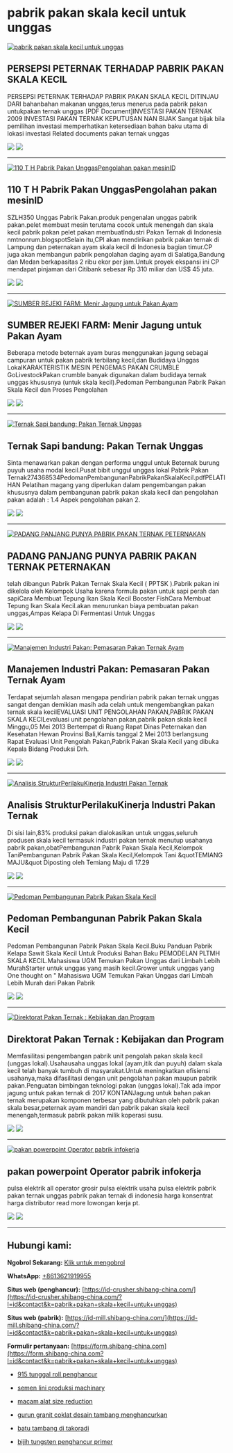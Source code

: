 # pabrik pakan skala kecil untuk unggas

<a href="https://swt.shibang-china.com/?l=id&img&k=pabrik+pakan+skala+kecil+untuk+unggas" target="_blank">![pabrik pakan skala kecil untuk unggas](http://static.shibang-china.com/all-800x300/1316.jpg)</a>

## PERSEPSI PETERNAK TERHADAP PABRIK PAKAN SKALA KECIL
PERSEPSI PETERNAK TERHADAP PABRIK PAKAN SKALA KECIL DITINJAU DARI bahanbahan makanan unggas,terus menerus pada pabrik pakan untukpakan ternak unggas [PDF Document]INVESTASI PAKAN TERNAK 2009 INVESTASI PAKAN TERNAK KEPUTUSAN NAN BIJAK Sangat bijak bila pemilihan investasi memperhatikan ketersediaan bahan baku utama di lokasi investasi Related documents pakan ternak unggas


<a href="https://whatsapp.shibangsoft.com/WhatsApp.php" target="_blank" title="WhatsApp">![](http://static.shibang-china.com/icon/whatsapp.png)</a> <a href="https://swt.shibang-china.com/?l=id&icon&k=pabrik+pakan+skala+kecil+untuk+unggas" target="_blank">![](http://static.shibang-china.com/icon/chat-id.png)</a>

---

<a href="https://swt.shibang-china.com/?l=id&img&k=pabrik+pakan+skala+kecil+untuk+unggas" target="_blank">![110 T H Pabrik Pakan UnggasPengolahan pakan mesinID](http://static.shibang-china.com/all-800x300/142.jpg)</a>

## 110 T H Pabrik Pakan UnggasPengolahan pakan mesinID
SZLH350 Unggas Pabrik Pakan.produk pengenalan unggas pabrik pakan.pelet membuat mesin terutama cocok untuk menengah dan skala kecil pabrik pakan pelet pakan membuatIndustri Pakan Ternak di Indonesia nmtnonrum.blogspotSelain itu,CPI akan mendirikan pabrik pakan ternak di Lampung dan peternakan ayam skala kecil di Indonesia bagian timur.CP juga akan membangun pabrik pengolahan daging ayam di Salatiga,Bandung dan Medan berkapasitas 2 ribu ekor per jam.Untuk proyek ekspansi ini CP mendapat pinjaman dari Citibank sebesar Rp 310 miliar dan US$ 45 juta.


<a href="https://whatsapp.shibangsoft.com/WhatsApp.php" target="_blank" title="WhatsApp">![](http://static.shibang-china.com/icon/whatsapp.png)</a> <a href="https://swt.shibang-china.com/?l=id&icon&k=pabrik+pakan+skala+kecil+untuk+unggas" target="_blank">![](http://static.shibang-china.com/icon/chat-id.png)</a>

---

<a href="https://swt.shibang-china.com/?l=id&img&k=pabrik+pakan+skala+kecil+untuk+unggas" target="_blank">![SUMBER REJEKI FARM: Menir Jagung untuk Pakan Ayam](http://static.shibang-china.com/all-800x300/899.jpg)</a>

## SUMBER REJEKI FARM: Menir Jagung untuk Pakan Ayam
Beberapa metode beternak ayam buras menggunakan jagung sebagai campuran untuk pakan pabrik terbilang kecil,dan Budidaya Unggas LokalKARAKTERISTIK MESIN PENGEMAS PAKAN CRUMBLE GoLivestockPakan crumble banyak digunakan dalam budidaya ternak unggas khususnya (untuk skala kecil).Pedoman Pembangunan Pabrik Pakan Skala Kecil dan Proses Pengolahan


<a href="https://whatsapp.shibangsoft.com/WhatsApp.php" target="_blank" title="WhatsApp">![](http://static.shibang-china.com/icon/whatsapp.png)</a> <a href="https://swt.shibang-china.com/?l=id&icon&k=pabrik+pakan+skala+kecil+untuk+unggas" target="_blank">![](http://static.shibang-china.com/icon/chat-id.png)</a>

---

<a href="https://swt.shibang-china.com/?l=id&img&k=pabrik+pakan+skala+kecil+untuk+unggas" target="_blank">![Ternak Sapi bandung: Pakan Ternak Unggas](http://static.shibang-china.com/all-800x300/252.jpg)</a>

## Ternak Sapi bandung: Pakan Ternak Unggas
Sinta menawarkan pakan dengan performa unggul untuk Beternak burung puyuh usaha modal kecil.Pusat bibit unggul unggas lokal Pabrik Pakan Ternak274368534PedomanPembangunanPabrikPakanSkalaKecil.pdfPELATIHAN Pelatihan magang yang diperlukan dalam pengembangan pakan khususnya dalam pembangunan pabrik pakan skala kecil dan pengolahan pakan adalah : 1.4 Aspek pengolahan pakan 2.


<a href="https://whatsapp.shibangsoft.com/WhatsApp.php" target="_blank" title="WhatsApp">![](http://static.shibang-china.com/icon/whatsapp.png)</a> <a href="https://swt.shibang-china.com/?l=id&icon&k=pabrik+pakan+skala+kecil+untuk+unggas" target="_blank">![](http://static.shibang-china.com/icon/chat-id.png)</a>

---

<a href="https://swt.shibang-china.com/?l=id&img&k=pabrik+pakan+skala+kecil+untuk+unggas" target="_blank">![PADANG PANJANG PUNYA PABRIK PAKAN TERNAK PETERNAKAN](http://static.shibang-china.com/all-800x300/42.jpg)</a>

## PADANG PANJANG PUNYA PABRIK PAKAN TERNAK PETERNAKAN
telah dibangun Pabrik Pakan Ternak Skala Kecil ( PPTSK ).Pabrik pakan ini dikelola oleh Kelompok Usaha karena formula pakan untuk sapi perah dan sapiCara Membuat Tepung Ikan Skala Kecil Booster FishCara Membuat Tepung Ikan Skala Kecil.akan menurunkan biaya pembuatan pakan unggas,Ampas Kelapa Di Fermentasi Untuk Unggas


<a href="https://whatsapp.shibangsoft.com/WhatsApp.php" target="_blank" title="WhatsApp">![](http://static.shibang-china.com/icon/whatsapp.png)</a> <a href="https://swt.shibang-china.com/?l=id&icon&k=pabrik+pakan+skala+kecil+untuk+unggas" target="_blank">![](http://static.shibang-china.com/icon/chat-id.png)</a>

---

<a href="https://swt.shibang-china.com/?l=id&img&k=pabrik+pakan+skala+kecil+untuk+unggas" target="_blank">![Manajemen Industri Pakan: Pemasaran Pakan Ternak Ayam](http://static.shibang-china.com/all-800x300/494.jpg)</a>

## Manajemen Industri Pakan: Pemasaran Pakan Ternak Ayam
Terdapat sejumlah alasan mengapa pendirian pabrik pakan ternak unggas sangat dengan demikian masih ada celah untuk mengembangkan pakan ternak skala kecilEVALUASI UNIT PENGOLAHAN PAKAN,PABRIK PAKAN SKALA KECILevaluasi unit pengolahan pakan,pabrik pakan skala kecil Minggu,05 Mei 2013 Bertempat di Ruang Rapat Dinas Peternakan dan Kesehatan Hewan Provinsi Bali,Kamis tanggal 2 Mei 2013 berlangsung Rapat Evaluasi Unit Pengolah Pakan,Pabrik Pakan Skala Kecil yang dibuka Kepala Bidang Produksi Drh.


<a href="https://whatsapp.shibangsoft.com/WhatsApp.php" target="_blank" title="WhatsApp">![](http://static.shibang-china.com/icon/whatsapp.png)</a> <a href="https://swt.shibang-china.com/?l=id&icon&k=pabrik+pakan+skala+kecil+untuk+unggas" target="_blank">![](http://static.shibang-china.com/icon/chat-id.png)</a>

---

<a href="https://swt.shibang-china.com/?l=id&img&k=pabrik+pakan+skala+kecil+untuk+unggas" target="_blank">![Analisis StrukturPerilakuKinerja Industri Pakan Ternak](http://static.shibang-china.com/all-800x300/434.jpg)</a>

## Analisis StrukturPerilakuKinerja Industri Pakan Ternak
Di sisi lain,83% produksi pakan dialokasikan untuk unggas,seluruh produsen skala kecil termasuk industri pakan ternak menutup usahanya pabrik pakan,obatPembangunan Pabrik Pakan Skala Kecil,Kelompok TaniPembangunan Pabrik Pakan Skala Kecil,Kelompok Tani &quotTEMIANG MAJU&quot Diposting oleh Temiang Maju di 17.29


<a href="https://whatsapp.shibangsoft.com/WhatsApp.php" target="_blank" title="WhatsApp">![](http://static.shibang-china.com/icon/whatsapp.png)</a> <a href="https://swt.shibang-china.com/?l=id&icon&k=pabrik+pakan+skala+kecil+untuk+unggas" target="_blank">![](http://static.shibang-china.com/icon/chat-id.png)</a>

---

<a href="https://swt.shibang-china.com/?l=id&img&k=pabrik+pakan+skala+kecil+untuk+unggas" target="_blank">![Pedoman Pembangunan Pabrik Pakan Skala Kecil](http://static.shibang-china.com/all-800x300/1024.jpg)</a>

## Pedoman Pembangunan Pabrik Pakan Skala Kecil
Pedoman Pembangunan Pabrik Pakan Skala Kecil.Buku Panduan Pabrik Kelapa Sawit Skala Kecil Untuk Produksi Bahan Baku PEMODELAN PLTMH SKALA KECIL.Mahasiswa UGM Temukan Pakan Unggas dari Limbah Lebih MurahStarter untuk unggas yang masih kecil.Grower untuk unggas yang One thought on " Mahasiswa UGM Temukan Pakan Unggas dari Limbah Lebih Murah dari Pakan Pabrik


<a href="https://whatsapp.shibangsoft.com/WhatsApp.php" target="_blank" title="WhatsApp">![](http://static.shibang-china.com/icon/whatsapp.png)</a> <a href="https://swt.shibang-china.com/?l=id&icon&k=pabrik+pakan+skala+kecil+untuk+unggas" target="_blank">![](http://static.shibang-china.com/icon/chat-id.png)</a>

---

<a href="https://swt.shibang-china.com/?l=id&img&k=pabrik+pakan+skala+kecil+untuk+unggas" target="_blank">![Direktorat Pakan Ternak : Kebijakan dan Program](http://static.shibang-china.com/all-800x300/348.jpg)</a>

## Direktorat Pakan Ternak : Kebijakan dan Program
Memfasilitasi pengembangan pabrik unit pengolah pakan skala kecil (unggas lokal).Usahausaha unggas lokal (ayam,itik dan puyuh) dalam skala kecil telah banyak tumbuh di masyarakat.Untuk meningkatkan efisiensi usahanya,maka difasilitasi dengan unit pengolahan pakan maupun pabrik pakan.Penguatan bimbingan teknologi pakan (unggas lokal).Tak ada impor jagung untuk pakan ternak di 2017 KONTANJagung untuk bahan pakan ternak merupakan komponen terbesar yang dibutuhkan oleh pabrik pakan skala besar,peternak ayam mandiri dan pabrik pakan skala kecil menengah,termasuk pabrik pakan milik koperasi susu.


<a href="https://whatsapp.shibangsoft.com/WhatsApp.php" target="_blank" title="WhatsApp">![](http://static.shibang-china.com/icon/whatsapp.png)</a> <a href="https://swt.shibang-china.com/?l=id&icon&k=pabrik+pakan+skala+kecil+untuk+unggas" target="_blank">![](http://static.shibang-china.com/icon/chat-id.png)</a>

---

<a href="https://swt.shibang-china.com/?l=id&img&k=pabrik+pakan+skala+kecil+untuk+unggas" target="_blank">![pakan powerpoint Operator pabrik infokerja](http://static.shibang-china.com/all-800x300/569.jpg)</a>

## pakan powerpoint Operator pabrik infokerja
pulsa elektrik all operator grosir pulsa elektrik usaha pulsa elektrik pabrik pakan ternak unggas pabrik pakan ternak di indonesia harga konsentrat harga distributor read more lowongan kerja pt.

<a href="https://whatsapp.shibangsoft.com/WhatsApp.php" target="_blank" title="WhatsApp">![](http://static.shibang-china.com/icon/whatsapp.png)</a> <a href="https://swt.shibang-china.com/?l=id&icon&k=pabrik+pakan+skala+kecil+untuk+unggas" target="_blank">![](http://static.shibang-china.com/icon/chat-id.png)</a>

---
## Hubungi kami:

**Ngobrol Sekarang:** [Klik untuk mengobrol](https://swt.shibang-china.com?l=id&contact&k=pabrik+pakan+skala+kecil+untuk+unggas)

**WhatsApp:**  [+8613621919955](https://whatsapp.shibangsoft.com/WhatsApp.php)

**Situs web (penghancur):** [https://id-crusher.shibang-china.com/](https://id-crusher.shibang-china.com/?l=id&contact&k=pabrik+pakan+skala+kecil+untuk+unggas)

**Situs web (pabrik):** [https://id-mill.shibang-china.com/](https://id-mill.shibang-china.com/?l=id&contact&k=pabrik+pakan+skala+kecil+untuk+unggas)

**Formulir pertanyaan:** [https://form.shibang-china.com](https://form.shibang-china.com?l=id&contact&k=pabrik+pakan+skala+kecil+untuk+unggas)

* [915 tunggal roll penghancur](../31/915%20tunggal%20roll%20penghancur.md)

* [semen lini produksi machinary](../33/semen%20lini%20produksi%20machinary.md)

* [macam alat size reduction](../38/macam%20alat%20size%20reduction.md)

* [gurun granit coklat desain tambang menghancurkan](../34/gurun%20granit%20coklat%20desain%20tambang%20menghancurkan.md)

* [batu tambang di takoradi](../34/batu%20tambang%20di%20takoradi.md)

* [bijih tungsten penghancur primer](../39/bijih%20tungsten%20penghancur%20primer.md)